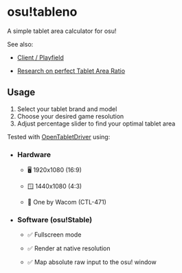 # osu!tableno

A simple tablet area calculator for osu!

See also:

- [Client / Playfield](https://osu.ppy.sh/wiki/en/Client/Playfield)

- [Research on perfect Tablet Area Ratio](https://osu.ppy.sh/community/forums/topics/1246260?n=1)

## Usage

1. Select your tablet brand and model
2. Choose your desired game resolution
3. Adjust percentage slider to find your optimal tablet area

Tested with [OpenTabletDriver](https://github.com/OpenTabletDriver/OpenTabletDriver) using:

- ### Hardware

  - 🖥️ 1920x1080 (16:9)

  - 🪟 1440x1080 (4:3)

  - 🎨 One by Wacom (CTL-471)

- ### Software (osu!Stable)

  - ✅ Fullscreen mode

  - ✅ Render at native resolution

  - ✅ Map absolute raw input to the osu! window
